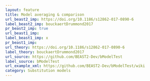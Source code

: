 ```yaml
---
layout: feature
title: Model averaging & comparison
url_beast2_imp: https://doi.org/10.1186/s12862-017-0890-6
label_beast2_imp: bouckaertDrummond2017
pr_beast2_imp: true
url_beast1_imp: 
label_beast1_imp: x
pr_beast1_imp: 
url_theory: https://doi.org/10.1186/s12862-017-0890-6
label_theory: bouckaertDrummond2017
url_source: https://github.com/BEAST2-Dev/bModelTest
label_source: bModelTest
url_example_xml: https://github.com/BEAST2-Dev/bModelTest/wiki
category: Substitution models
---
```

